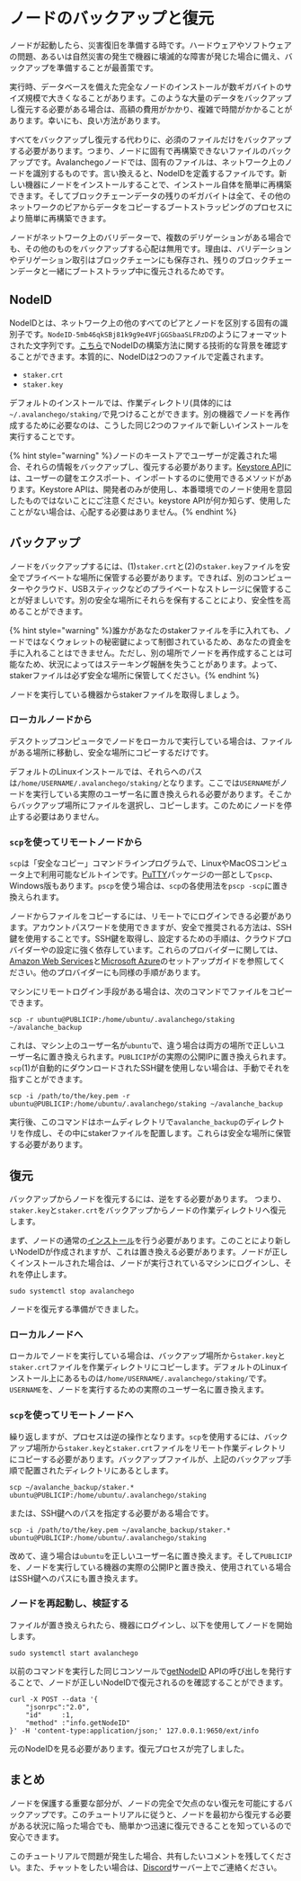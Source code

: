 # ノードのバックアップと復元

ノードが起動したら、災害復旧を準備する時です。ハードウェアやソフトウェアの問題、あるいは自然災害の発生で機器に壊滅的な障害が発じた場合に備え、バックアップを準備することが最善策です。

実行時、データベースを備えた完全なノードのインストールが数ギガバイトのサイズ規模で大きくなることがあります。このような大量のデータをバックアップし復元する必要がある場合は、高額の費用がかかり、複雑で時間がかかることがあります。幸いにも、良い方法があります。

すべてをバックアップし復元する代わりに、必須のファイルだけをバックアップする必要があります。つまり、ノードに固有で再構築できないファイルのバックアップです。Avalanchegoノードでは、固有のファイルは、ネットワーク上のノードを識別するものです。言い換えると、NodeIDを定義するファイルです。新しい機器にノードをインストールすることで、インストール自体を簡単に再構築できます。そしてブロックチェーンデータの残りのギガバイトは全て、その他のネットワークのピアからデータをコピーするブートストラッピングのプロセスにより簡単に再構築できます。

ノードがネットワーク上のバリデーターで、複数のデリゲーションがある場合でも、その他のものをバックアップする心配は無用です。理由は、バリデーションやデリゲーション取引はブロックチェーンにも保存され、残りのブロックチェーンデータと一緒にブートストラップ中に復元されるためです。

## NodeID

NodeIDとは、ネットワーク上の他のすべてのピアとノードを区別する固有の識別子です。`NodeID-5mb46qkSBj81k9g9e4VFjGGSbaaSLFRzD`のようにフォーマットされた文字列です。[こちら](../../references/cryptographic-primitives.md#tls-addresses)でNodeIDの構築方法に関する技術的な背景を確認することができます。本質的に、NodeIDは2つのファイルで定義されます。

* `staker.crt`
* `staker.key`

デフォルトのインストールでは、作業ディレクトリ(具体的には`~/.avalanchego/staking/`で見つけることができます。別の機器でノードを再作成するために必要なのは、こうした同じ2つのファイルで新しいインストールを実行することです。

{% hint style="warning" %}ノードのキーストアでユーザーが定義された場合、それらの情報をバックアップし、復元する必要があります。[Keystore API](../../avalanchego-apis/keystore-api.md)には、ユーザーの鍵をエクスポート、インポートするのに使用できるメソッドがあります。Keystore APIは、開発者のみが使用し、本番環境でのノード使用を意図したものではないことにご注意ください。keystore APIが何か知らず、使用したことがない場合は、心配する必要はありません。{% endhint %}

## バックアップ

ノードをバックアップするには、(1)`staker.crt`と(2)の`staker.key`ファイルを安全でプライベートな場所に保管する必要があります。できれば、別のコンピューターやクラウド、USBスティックなどのプライベートなストレージに保管することが好ましいです。別の安全な場所にそれらを保有することにより、安全性を高めることができます。

{% hint style="warning" %}誰かがあなたのstakerファイルを手に入れても、ノードではなくウォレットの秘密鍵によって制御されているため、あなたの資金を手に入れることはできません。ただし、別の場所でノードを再作成することは可能なため、状況によってはステーキング報酬を失うことがあります。よって、stakerファイルは必ず安全な場所に保管してください。{% endhint %}

ノードを実行している機器からstakerファイルを取得しましょう。

### ローカルノードから

デスクトップコンピュータでノードをローカルで実行している場合は、ファイルがある場所に移動し、安全な場所にコピーするだけです。

デフォルトのLinuxインストールでは、それらへのパスは`/home/USERNAME/.avalanchego/staking/`となります。ここでは`USERNAME`がノードを実行している実際のユーザー名に置き換えられる必要があります。そこからバックアップ場所にファイルを選択し、コピーします。このためにノードを停止する必要はありません。

### `scp`を使ってリモートノードから

`scp`は「安全なコピー」コマンドラインプログラムで、LinuxやMacOSコンピュータ上で利用可能なビルトインです。[PuTTY](https://www.chiark.greenend.org.uk/~sgtatham/putty/latest.html)パッケージの一部として`pscp`、Windows版もあります。`pscp`を使う場合は、`scp`の各使用法を`pscp -scp`に置き換えられます。

ノードからファイルをコピーするには、リモートでにログインできる必要があります。アカウントパスワードを使用できますが、安全で推奨される方法は、SSH鍵を使用することです。SSH鍵を取得し、設定するための手順は、クラウドプロバイダーやの設定に強く依存しています。これらのプロバイダーに関しては、[Amazon Web Services](setting-up-an-avalanche-node-with-amazon-web-services-aws.md)と[Microsoft Azure](set-up-an-avalanche-node-with-microsoft-azure.md)のセットアップガイドを参照してください。他のプロバイダーにも同様の手順があります。

マシンにリモートログイン手段がある場合は、次のコマンドでファイルをコピーできます。

```text
scp -r ubuntu@PUBLICIP:/home/ubuntu/.avalanchego/staking ~/avalanche_backup
```

これは、マシン上のユーザー名が`ubuntu`で、違う場合は両方の場所で正しいユーザー名に置き換えられます。`PUBLICIP`がの実際の公開IPに置き換えられます。`scp`(1)が自動的にダウンロードされたSSH鍵を使用しない場合は、手動でそれを指すことができます。

```text
scp -i /path/to/the/key.pem -r ubuntu@PUBLICIP:/home/ubuntu/.avalanchego/staking ~/avalanche_backup
```

実行後、このコマンドはホームディレクトリで`avalanche_backup`のディレクトリを作成し、その中にstakerファイルを配置します。これらは安全な場所に保管する必要があります。

## 復元

バックアップからノードを復元するには、逆をする必要があります。 つまり、`staker.key`と`staker.crt`をバックアップからノードの作業ディレクトリへ復元します。

まず、ノードの通常の[インストール](set-up-node-with-installer.md)を行う必要があります。このことにより新しいNodeIDが作成されますが、これは置き換える必要があります。ノードが正しくインストールされた場合は、ノードが実行されているマシンにログインし、それを停止します。

```text
sudo systemctl stop avalanchego
```

ノードを復元する準備ができました。

### ローカルノードへ

ローカルでノードを実行している場合は、バックアップ場所から`staker.key`と`staker.crt`ファイルを作業ディレクトリにコピーします。デフォルトのLinuxインストール上にあるものは`/home/USERNAME/.avalanchego/staking/`です。`USERNAME`を、ノードを実行するための実際のユーザー名に置き換えます。

### `scp`を使ってリモートノードへ

繰り返しますが、プロセスは逆の操作となります。`scp`を使用するには、バックアップ場所から`staker.key`と`staker.crt`ファイルをリモート作業ディレクトリにコピーする必要があります。バックアップファイルが、上記のバックアップ手順で配置されたディレクトリにあるとします。

```text
scp ~/avalanche_backup/staker.* ubuntu@PUBLICIP:/home/ubuntu/.avalanchego/staking
```

または、SSH鍵へのパスを指定する必要がある場合です。

```text
scp -i /path/to/the/key.pem ~/avalanche_backup/staker.* ubuntu@PUBLICIP:/home/ubuntu/.avalanchego/staking
```

改めて、違う場合は`ubuntu`を正しいユーザー名に置き換えます。そして`PUBLICIP`を、ノードを実行している機器の実際の公開IPと置き換え、使用されている場合はSSH鍵へのパスにも置き換えます。

### ノードを再起動し、検証する

ファイルが置き換えられたら、機器にログインし、以下を使用してノードを開始します。

```text
sudo systemctl start avalanchego
```

以前のコマンドを実行した同じコンソールで[getNodeID](https://docs.avax.network/build/avalanchego-apis/info-api#info-getnodeid) APIの呼び出しを発行することで、ノードが正しいNodeIDで復元されるのを確認することができます。

```text
curl -X POST --data '{
    "jsonrpc":"2.0",
    "id"     :1,
    "method" :"info.getNodeID"
}' -H 'content-type:application/json;' 127.0.0.1:9650/ext/info
```

元のNodeIDを見る必要があります。復元プロセスが完了しました。

## まとめ

ノードを保護する重要な部分が、ノードの完全で欠点のない復元を可能にするバックアップです。このチュートリアルに従うと、ノードを最初から復元する必要がある状況に陥った場合でも、簡単かつ迅速に復元できることを知っているので安心できます。

このチュートリアルで問題が発生した場合、共有したいコメントを残してください。また、チャットをしたい場合は、[Discord](https://chat.avalabs.org/)サーバー上でご連絡ください。

